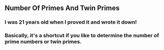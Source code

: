 ## Number Of Primes And Twin Primes

### I was 21 years old when I proved it and wrote it down!
### Basically, it's a shortcut if you like to determine the number of prime numbers or twin primes.
